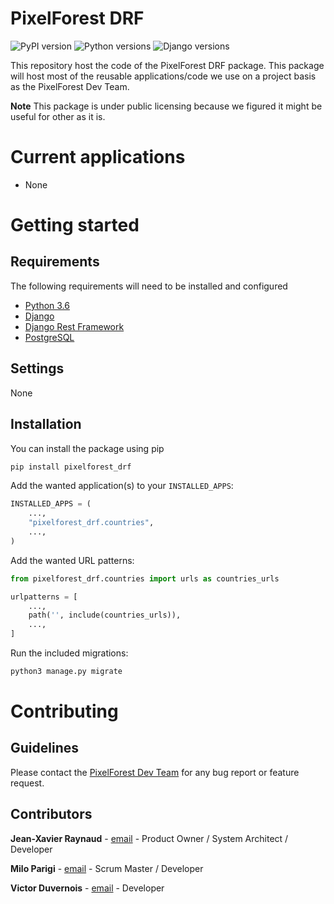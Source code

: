 PixelForest DRF
===============

![PyPI version](https://badge.fury.io/py/pixelforest-drf.svg)
![Python versions](https://img.shields.io/pypi/pyversions/pixelforest-drf.svg)
![Django versions](https://img.shields.io/pypi/djversions/pixelforest-drf.svg?colorB=44b78b)

This repository host the code of the PixelForest DRF package.
This package will host most of the reusable applications/code we use on a project basis as the PixelForest Dev Team.

**Note** This package is under public licensing because we figured it might be useful for other as it is.

Current applications
====================
- None

Getting started
===============

Requirements
------------

The following requirements will need to be installed and configured

- [Python 3.6](https://www.python.org/downloads/release/python-360/)
- [Django](https://www.djangoproject.com/)
- [Django Rest Framework](https://www.django-rest-framework.org/)
- [PostgreSQL](https://www.postgresql.org)

Settings
--------
None

Installation
------------

You can install the package using pip
```bash
pip install pixelforest_drf
```

Add the wanted application(s) to your `INSTALLED_APPS`:
```python
INSTALLED_APPS = (
    ...,
    "pixelforest_drf.countries",
    ...,
)
```

Add the wanted URL patterns:
```python
from pixelforest_drf.countries import urls as countries_urls

urlpatterns = [
    ...,
    path('', include(countries_urls)),
    ...,
]
```

Run the included migrations:
```bash
python3 manage.py migrate
```

Contributing
============

Guidelines
----------
Please contact the [PixelForest Dev Team](mailto:devteam@pixelforest.io) for any bug report or feature request.

Contributors
------------

**Jean-Xavier Raynaud** - [email](mailto:jx@pixelforest.io) - Product Owner / System Architect / Developer

**Milo Parigi** - [email](mailto:milo@pixelforest.io) - Scrum Master / Developer

**Victor Duvernois** - [email](mailto:victornithorynque@pixelforest.io ) -  Developer
